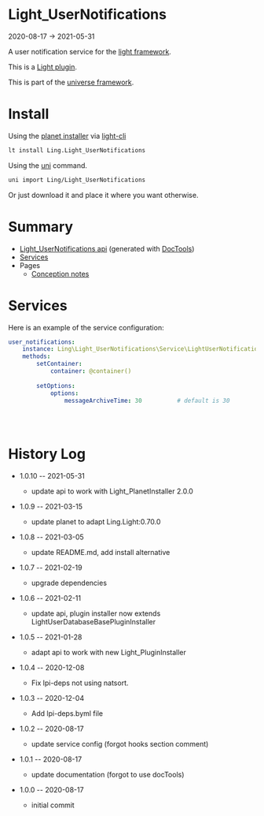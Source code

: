 Light_UserNotifications
===========
2020-08-17 -> 2021-05-31



A user notification service for the [light framework](https://github.com/lingtalfi/Light).


This is a [Light plugin](https://github.com/lingtalfi/Light/blob/master/doc/pages/plugin.md).

This is part of the [universe framework](https://github.com/karayabin/universe-snapshot).


Install
==========
Using the [planet installer](https://github.com/lingtalfi/Light_PlanetInstaller) via [light-cli](https://github.com/lingtalfi/Light_Cli)
```bash
lt install Ling.Light_UserNotifications
```

Using the [uni](https://github.com/lingtalfi/universe-naive-importer) command.
```bash
uni import Ling/Light_UserNotifications
```

Or just download it and place it where you want otherwise.






Summary
===========
- [Light_UserNotifications api](https://github.com/lingtalfi/Light_UserNotifications/blob/master/doc/api/Ling/Light_UserNotifications.md) (generated with [DocTools](https://github.com/lingtalfi/DocTools))
- [Services](#services)
- Pages
    - [Conception notes](https://github.com/lingtalfi/Light_UserNotifications/blob/master/doc/pages/conception-notes.md)






Services
=========


Here is an example of the service configuration:

```yaml
user_notifications: 
    instance: Ling\Light_UserNotifications\Service\LightUserNotificationsService
    methods: 
        setContainer: 
            container: @container()
        
        setOptions: 
            options:
                messageArchiveTime: 30          # default is 30
        
    
    

```



History Log
=============

- 1.0.10 -- 2021-05-31

    - update api to work with Light_PlanetInstaller 2.0.0

- 1.0.9 -- 2021-03-15

    - update planet to adapt Ling.Light:0.70.0

- 1.0.8 -- 2021-03-05

    - update README.md, add install alternative

- 1.0.7 -- 2021-02-19

    - upgrade dependencies

- 1.0.6 -- 2021-02-11

  - update api, plugin installer now extends LightUserDatabaseBasePluginInstaller
  
- 1.0.5 -- 2021-01-28

    - adapt api to work with new Light_PluginInstaller
  
- 1.0.4 -- 2020-12-08

    - Fix lpi-deps not using natsort.

- 1.0.3 -- 2020-12-04

    - Add lpi-deps.byml file

- 1.0.2 -- 2020-08-17

    - update service config (forgot hooks section comment)
    
- 1.0.1 -- 2020-08-17

    - update documentation (forgot to use docTools)
    
- 1.0.0 -- 2020-08-17

    - initial commit